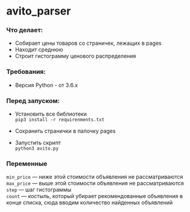 # avito_parser

### Что делает:
- Собирает цены товаров со страничек, лежащих в pages
- Находит среднюю
- Строит гистограмму ценового распределения

### Требования:
- Версия Python - от 3.6.x

### Перед запуском:

- Установить все библиотеки  
`pip3 install -r requirenments.txt`

- Сохранить странички в папочку pages

- Запустить скрипт  
`python3 avito.py`

### Переменные

`min_price` — ниже этой стоимости объявления не рассматриваются  
`max_price` — выше этой стоимости объявления не рассматриваются  
`step` — шаг гистограммы  
`count` — костыль, который убирает рекомендованные объявления в конце списка, сюда вводим количество найденных объявлений  